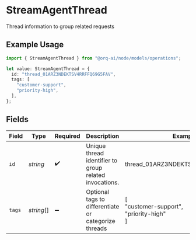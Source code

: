 # StreamAgentThread

Thread information to group related requests

## Example Usage

```typescript
import { StreamAgentThread } from "@orq-ai/node/models/operations";

let value: StreamAgentThread = {
  id: "thread_01ARZ3NDEKTSV4RRFFQ69G5FAV",
  tags: [
    "customer-support",
    "priority-high",
  ],
};
```

## Fields

| Field                                                  | Type                                                   | Required                                               | Description                                            | Example                                                |
| ------------------------------------------------------ | ------------------------------------------------------ | ------------------------------------------------------ | ------------------------------------------------------ | ------------------------------------------------------ |
| `id`                                                   | *string*                                               | :heavy_check_mark:                                     | Unique thread identifier to group related invocations. | thread_01ARZ3NDEKTSV4RRFFQ69G5FAV                      |
| `tags`                                                 | *string*[]                                             | :heavy_minus_sign:                                     | Optional tags to differentiate or categorize threads   | [<br/>"customer-support",<br/>"priority-high"<br/>]    |
